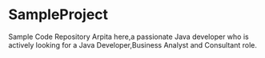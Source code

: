 # SampleProject
Sample Code Repository
Arpita here,a passionate Java developer who is actively looking for a Java Developer,Business Analyst and Consultant role.
